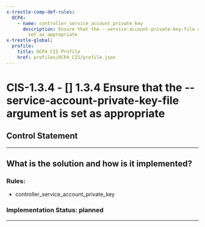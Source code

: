 ```yaml
---
x-trestle-comp-def-rules:
  OCP4:
    - name: controller_service_account_private_key
      description: Ensure that the --service-account-private-key-file argument is
        set as appropriate
x-trestle-global:
  profile:
    title: OCP4 CIS Profile
    href: profiles/OCP4_CIS/profile.json
---
```


# CIS-1.3.4 - \[\] 1.3.4 Ensure that the --service-account-private-key-file argument is set as appropriate

## Control Statement

______________________________________________________________________

## What is the solution and how is it implemented?

<!-- For implementation status enter one of: implemented, partial, planned, alternative, not-applicable -->

<!-- Note that the list of rules under ### Rules: is read-only and changes will not be captured after assembly to JSON -->

<!-- Add control implementation description here for control: CIS-1.3.4 -->

### Rules:

  - controller_service_account_private_key

### Implementation Status: planned

______________________________________________________________________
